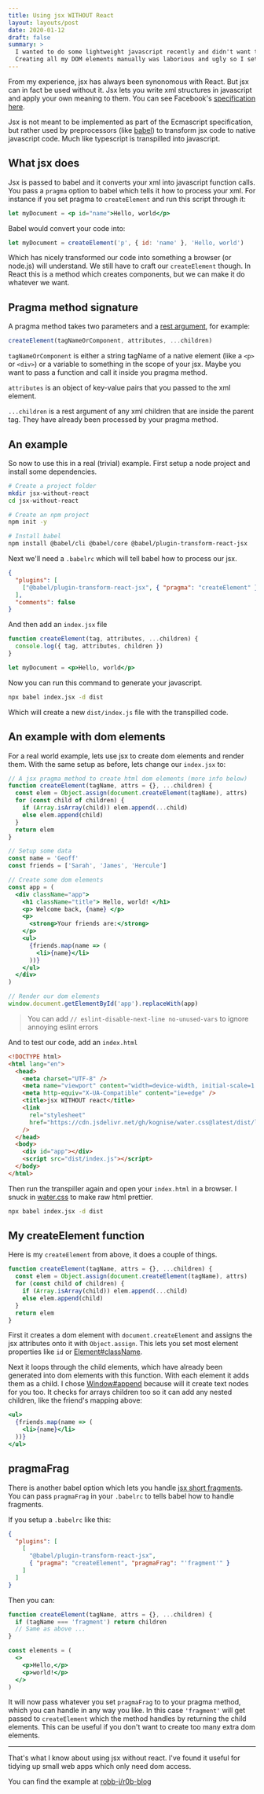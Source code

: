 ```yaml
---
title: Using jsx WITHOUT React
layout: layouts/post
date: 2020-01-12
draft: false
summary: >
  I wanted to do some lightweight javascript recently and didn't want to use a massive framework.
  Creating all my DOM elements manually was laborious and ugly so I setup jsx to do it for me.
---
```


From my experience, jsx has always been synonomous with React.
But jsx can in fact be used without it.
Jsx lets you write xml structures in javascript and apply your own meaning to them.
You can see Facebook's [specification here](https://facebook.github.io/jsx/).

Jsx is not meant to be implemented as part of the Ecmascript specification,
but rather used by preprocessors (like [babel](https://babeljs.io/))
to transform jsx code to native javascript code.
Much like typescript is transpilled into javascript.

## What jsx does

Jsx is passed to babel and it converts your xml into javascript function calls.
You pass a `pragma` option to babel which tells it how to process your xml.
For instance if you set pragma to `createElement` and run this script through it:

```jsx
let myDocument = <p id="name">Hello, world</p>
```

Babel would convert your code into:

```js
let myDocument = createElement('p', { id: 'name' }, 'Hello, world')
```

Which has nicely transformed our code into something a browser (or node.js) will understand.
We still have to craft our `createElement` though.
In React this is a method which creates components,
but we can make it do whatever we want.

## Pragma method signature

A pragma method takes two parameters
and a [rest argument](https://developer.mozilla.org/en-US/docs/Web/JavaScript/Reference/Functions/rest_parameters),
for example:

```js
createElement(tagNameOrComponent, attributes, ...children)
```

`tagNameOrComponent` is either a string tagName of a native element (like a `<p>` or `<div>`)
or a variable to something in the scope of your jsx.
Maybe you want to pass a function and call it inside you pragma method.

`attributes` is an object of key-value pairs that you passed to the xml element.

`...children` is a rest argument of any xml children that are inside the parent tag.
They have already been processed by your pragma method.

## An example

So now to use this in a real (trivial) example.
First setup a node project and install some dependencies.

```bash
# Create a project folder
mkdir jsx-without-react
cd jsx-without-react

# Create an npm project
npm init -y

# Install babel
npm install @babel/cli @babel/core @babel/plugin-transform-react-jsx
```

Next we'll need a `.babelrc` which will tell babel how to process our jsx.

```json
{
  "plugins": [
    ["@babel/plugin-transform-react-jsx", { "pragma": "createElement" }]
  ],
  "comments": false
}
```

And then add an `index.jsx` file

```jsx
function createElement(tag, attributes, ...children) {
  console.log({ tag, attributes, children })
}

let myDocument = <p>Hello, world</p>
```

Now you can run this command to generate your javascript.

```bash
npx babel index.jsx -d dist
```

Which will create a new `dist/index.js` file with the transpilled code.

## An example with dom elements

For a real world example, lets use jsx to create dom elements and render them.
With the same setup as before, lets change our `index.jsx` to:

```jsx
// A jsx pragma method to create html dom elements (more info below)
function createElement(tagName, attrs = {}, ...children) {
  const elem = Object.assign(document.createElement(tagName), attrs)
  for (const child of children) {
    if (Array.isArray(child)) elem.append(...child)
    else elem.append(child)
  }
  return elem
}

// Setup some data
const name = 'Geoff'
const friends = ['Sarah', 'James', 'Hercule']

// Create some dom elements
const app = (
  <div className="app">
    <h1 className="title"> Hello, world! </h1>
    <p> Welcome back, {name} </p>
    <p>
      <strong>Your friends are:</strong>
    </p>
    <ul>
      {friends.map(name => (
        <li>{name}</li>
      ))}
    </ul>
  </div>
)

// Render our dom elements
window.document.getElementById('app').replaceWith(app)
```

> You can add `// eslint-disable-next-line no-unused-vars` to ignore annoying eslint errors

And to test our code, add an `index.html`

```html
<!DOCTYPE html>
<html lang="en">
  <head>
    <meta charset="UTF-8" />
    <meta name="viewport" content="width=device-width, initial-scale=1.0" />
    <meta http-equiv="X-UA-Compatible" content="ie=edge" />
    <title>jsx WITHOUT react</title>
    <link
      rel="stylesheet"
      href="https://cdn.jsdelivr.net/gh/kognise/water.css@latest/dist/light.min.css"
    />
  </head>
  <body>
    <div id="app"></div>
    <script src="dist/index.js"></script>
  </body>
</html>
```

Then run the transpiller again and open your `index.html` in a browser.
I snuck in [water.css](https://github.com/kognise/water.css) to make raw html prettier.

```bash
npx babel index.jsx -d dist
```

## My createElement function

Here is my `createElement` from above, it does a couple of things.

```js
function createElement(tagName, attrs = {}, ...children) {
  const elem = Object.assign(document.createElement(tagName), attrs)
  for (const child of children) {
    if (Array.isArray(child)) elem.append(...child)
    else elem.append(child)
  }
  return elem
}
```

First it creates a dom element with `document.createElement`
and assigns the jsx attributes onto it with `Object.assign`.
This lets you set most element properties like `id` or
[Element#className](https://developer.mozilla.org/en-US/docs/Web/API/Element/className).

Next it loops through the child elements,
which have already been generated into dom elements with this function.
With each element it adds them as a child.
I chose [Window#append](https://developer.mozilla.org/en-US/docs/Web/API/ParentNode/append)
because will it create text nodes for you too.
It checks for arrays children too so it can add any nested children,
like the friend's mapping above:

```jsx
<ul>
  {friends.map(name => (
    <li>{name}</li>
  ))}
</ul>
```

## pragmaFrag

There is another babel option which lets you handle
[jsx short fragments](https://reactjs.org/docs/fragments.html#short-syntax).
You can pass `pragmaFrag` in your `.babelrc` to tells babel how to handle fragments.

If you setup a `.babelrc` like this:

```json
{
  "plugins": [
    [
      "@babel/plugin-transform-react-jsx",
      { "pragma": "createElement", "pragmaFrag": "'fragment'" }
    ]
  ]
}
```

Then you can:

```jsx
function createElement(tagName, attrs = {}, ...children) {
  if (tagName === 'fragment') return children
  // Same as above ...
}

const elements = (
  <>
    <p>Hello,</p>
    <p>world!</p>
  </>
)
```

It will now pass whatever you set `pragmaFrag` to to your pragma method,
which you can handle in any way you like.
In this case `'fragment'` will get passed to `createElement`
which the method handles by returning the child elements.
This can be useful if you don't want to create too many extra dom elements.

---

That's what I know about using jsx without react.
I've found it useful for tidying up small web apps which only need dom access.

You can find the example at [robb-j/r0b-blog](https://github.com/robb-j/r0b-blog/tree/master/examples/jsx-without-react)
